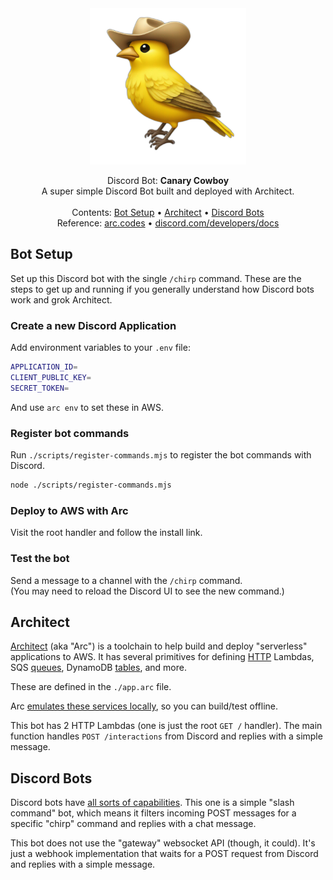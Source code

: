 <div align="center">
  <img src="public/canary-cowboy.png" width="250px">
</div>

<p align="center">
  Discord Bot: <strong>Canary Cowboy</strong><br>
  A super simple Discord Bot built and deployed with Architect.<br>
  <br>
  Contents:
  <a href="#Bot-Setup">Bot Setup</a>
  •
  <a href="#Architect">Architect</a>
  •
  <a href="#Discord Bots">Discord Bots</a>
  <br>
  Reference:
  <a href="https://arc.codes">arc.codes</a>
  •
  <a href="https://discord.com/developers/docs">discord.com/developers/docs</a>
</p>

## Bot Setup

Set up this Discord bot with the single `/chirp` command. These are the steps to get up and running if you generally understand how Discord bots work and grok Architect.

### Create a new Discord Application

Add environment variables to your `.env` file:

```sh
APPLICATION_ID=
CLIENT_PUBLIC_KEY=
SECRET_TOKEN=
```

And use `arc env` to set these in AWS.

### Register bot commands

Run `./scripts/register-commands.mjs` to register the bot commands with Discord.

```sh
node ./scripts/register-commands.mjs
```

### Deploy to AWS with Arc

Visit the root handler and follow the install link.

### Test the bot

Send a message to a channel with the `/chirp` command.  
(You may need to reload the Discord UI to see the new command.)

## Architect

[Architect](https://arc.codes) (aka "Arc") is a toolchain to help build and deploy "serverless" applications to AWS. It has several primitives for defining [HTTP](https://arc.codes/http) Lambdas, SQS [queues](https://arc.codes/queues), DynamoDB [tables](https://arc.codes/tables), and more.

These are defined in the `./app.arc` file.

Arc [emulates these services locally](https://arc.codes/docs/en/reference/cli/sandbox), so you can build/test offline.

This bot has 2 HTTP Lambdas (one is just the root `GET /` handler). The main function handles `POST /interactions` from Discord and replies with a simple message.

## Discord Bots

Discord bots have [all sorts of capabilities](https://discord.com/developers/docs/interactions/application-commands). This one is a simple "slash command" bot, which means it filters incoming POST messages for a specific "chirp" command and replies with a chat message.

This bot does not use the "gateway" websocket API (though, it could). It's just a webhook implementation that waits for a POST request from Discord and replies with a simple message.
